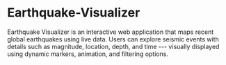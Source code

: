 # Earthquake-Visualizer
Earthquake Visualizer is an interactive web application that maps recent global earthquakes using live data. Users can explore seismic events with details such as magnitude, location, depth, and time --- visually displayed using dynamic markers, animation, and filtering options.
